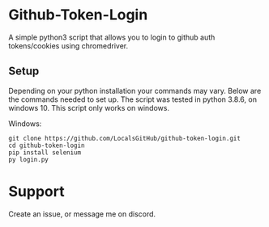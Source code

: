 # Github-Token-Login
A simple python3 script that allows you to login to github auth tokens/cookies using chromedriver.

## Setup

Depending on your python installation your commands may vary. 
Below are the commands needed to set up.
The script was tested in python 3.8.6, on windows 10. This script only works on windows.

Windows:
```
git clone https://github.com/LocalsGitHub/github-token-login.git
cd github-token-login
pip install selenium
py login.py
```

# Support
Create an issue, or message me on discord.

